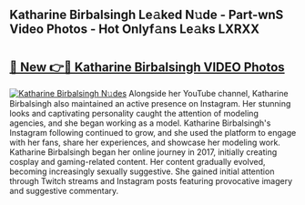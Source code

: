 ## Katharine Birbalsingh Le𝚊ked N𝚞de - Part-wnS Video Photos - Hot Onlyf𝚊ns Le𝚊ks LXRXX

# <h2><a href="http://ac28200.deff.icu/?id=Katharine+Birbalsingh">🔗 New 👉🔴 Katharine Birbalsingh VIDEO Photos</a></h2>

[![Katharine Birbalsingh N𝚞des](https://i.imgur.com/rIISA9y.gif)](http://ac28200.deff.icu/?id=Katharine+Birbalsingh)
Alongside her YouTube channel, Katharine Birbalsingh also maintained an active presence on Instagram. Her stunning looks and captivating personality caught the attention of modeling agencies, and she began working as a model. Katharine Birbalsingh's Instagram following continued to grow, and she used the platform to engage with her fans, share her experiences, and showcase her modeling work. Katharine Birbalsingh began her online journey in 2017, initially creating cosplay and gaming-related content. Her content gradually evolved, becoming increasingly sexually suggestive. She gained initial attention through Twitch streams and Instagram posts featuring provocative imagery and suggestive commentary.
